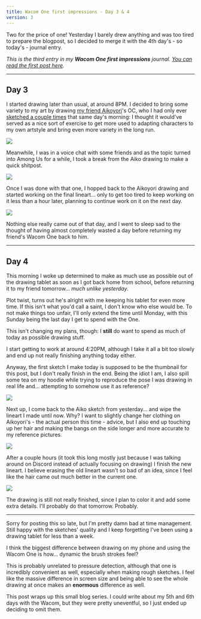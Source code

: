 ```yaml
---
title: Wacom One first impressions - Day 3 & 4
version: 3
---
```

Two for the price of one!
Yesterday I barely drew anything and was too tired to prepare the blogpost, so I decided to merge it with the 4th day's - so today's - journal entry.

*This is the third entry in my **Wacom One first impressions** journal. [You can read the first post here](/blog/2022-03-15-wacomfxp1).*

---

## Day 3
I started drawing later than usual, at around 8PM. I decided to bring some variety to my art by drawing [my friend Aikoyori](https://twitter.com/Aikoyori)'s OC, who I had only ever [sketched a couple times](/artwork/2022-03-19-miscaiko) that same day's morning: I thought it would've served as a nice sort of exercise to get more used to adapting characters to my own artstyle and bring even more variety in the long run.

![](/assets/img/posts/blog/2022-03-18-wacomfxp3_1.png)

Meanwhile, I was in a voice chat with some friends and as the topic turned into Among Us for a while, I took a break from the Aiko drawing to make a quick shitpost.

![](/assets/img/posts/blog/2022-03-18-wacomfxp3_2.png)

Once I was done with that one, I hopped back to the Aikoyori drawing and started working on the final lineart... only to get too tired to keep working on it less than a hour later, planning to continue work on it on the next day.

![](/assets/img/posts/blog/2022-03-18-wacomfxp3_3.png)

Nothing else really came out of that day, and I went to sleep sad to the thought of having almost completely wasted a day before returning my friend's Wacom One back to him.

---

## Day 4
This morning I woke up determined to make as much use as possible out of the drawing tablet as soon as I got back home from school, before returning it to my friend tomorrow... *much unlike yesterday*.

Plot twist, turns out he's alright with me keeping his tablet for even more time.
If this isn't what you'd call a saint, I don't know who else would be.
To not make things too unfair, I'll only extend the time until Monday, with this Sunday being the last day I get to spend with the One.

This isn't changing my plans, though: I **still** do want to spend as much of today as possible drawing stuff.

I start getting to work at around 4:20PM, although I take it all a bit too slowly and end up not really finishing anything today either.

Anyway, the first sketch I make today is supposed to be the thumbnail for this post, but I don't really finish in the end.
Being the idiot I am, I also spill some tea on my hoodie while trying to reproduce the pose I was drawing in real life and... attempting to somehow use it as reference?

![](/assets/img/posts/blog/2022-03-18-wacomfxp3_4.png)

Next up, I come back to the Aiko sketch from yesterday... and wipe the lineart I made until now.
Why? I want to slightly change her clothing on Aikoyori's - the actual person this time - advice, but I also end up touching up her hair and making the bangs on the side longer and more accurate to my reference pictures.

![](/assets/img/posts/blog/2022-03-18-wacomfxp3_5.png)

After a couple hours (it took this long mostly just because I was talking around on Discord instead of actually focusing on drawing) I finish the new lineart.
I believe erasing the old lineart wasn't so bad of an idea, since I feel like the hair came out much better in the current one.

![](/assets/img/posts/blog/2022-03-18-wacomfxp3_6.png)

The drawing is still not really finished, since I plan to color it and add some extra details. I'll probably do that tomorrow. Probably.

---

Sorry for posting this so late, but I'm pretty damn bad at time management.
Still happy with the sketches' quality and I keep forgetting I've been using a drawing tablet for less than a week.

I think the biggest difference between drawing on my phone and using the Wacom One is how... dynamic the brush strokes feel?

This is probably unrelated to pressure detection, although that one is incredibly convenient as well, especially when making rough sketches.
I feel like the massive difference in screen size and being able to see the whole drawing at once makes an **enormous** difference as well.

This post wraps up this small blog series. I could write about my 5th and 6th days with the Wacom, but they were pretty uneventful, so I just ended up deciding to omit them.
